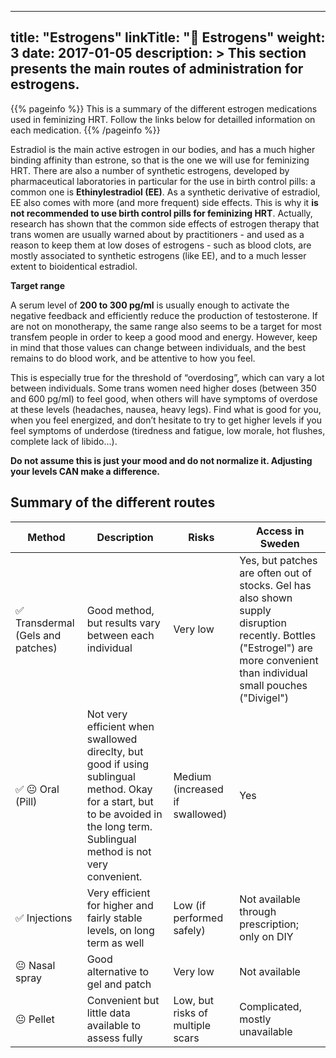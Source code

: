 
---
title: "Estrogens"
linkTitle: "🧬 Estrogens"
weight: 3
date: 2017-01-05
description: >
  This section presents the main routes of administration for estrogens.
---

{{% pageinfo %}}
This is a summary of the different estrogen medications used in feminizing HRT. Follow the links below for detailled information on each medication.
{{% /pageinfo %}}


Estradiol is the main active estrogen in our bodies, and has a much higher binding affinity than estrone, so that is the one we will use for feminizing HRT. There are also a number of synthetic estrogens, developed by pharmaceutical laboratories in particular for the use in birth control pills: a common one is **Ethinylestradiol (EE)**. As a synthetic derivative of estradiol, EE also comes with more (and more frequent) side effects. This is why it **is not recommended to use birth control pills for feminizing HRT**. Actually, research has shown that the common side effects of estrogen therapy that trans women are usually warned about by practitioners - and used as a reason to keep them at low doses of estrogens - such as blood clots, are mostly associated to synthetic estrogens (like EE), and to a much lesser extent to bioidentical estradiol.

**Target range**

A serum level of **200 to 300 pg/ml** is usually enough to activate the negative feedback and efficiently reduce the production of testosterone. 
If are not on monotherapy, the same range also seems to be a target for most transfem people in order to keep a good mood and energy.
However, keep in mind that those values can change between individuals, and the best remains to do blood work, and be attentive to how you feel.

This is especially true for the threshold of “overdosing”, which can vary a lot between individuals. Some trans women need higher doses (between 350 and 600 pg/ml) to feel good, when others will have symptoms of overdose at these levels (headaches, nausea, heavy legs). Find what is good for you, when you feel energized, and don’t hesitate to try to get higher levels if you feel symptoms of underdose (tiredness and fatigue, low morale, hot flushes, complete lack of libido…). 

**Do not assume this is just your mood and do not normalize it. Adjusting your levels CAN make a difference.**


## Summary of the different routes ##

|Method|Description|Risks|Access in Sweden|
|------|-----------|-----|----------------|
|✅ Transdermal (Gels and patches)|Good method, but results vary between each individual|Very low|Yes, but patches are often out of stocks. Gel has also shown supply disruption recently. Bottles ("Estrogel") are more convenient than individual small pouches ("Divigel")|
|✅ 😐 Oral (Pill)|Not very efficient when swallowed direclty, but good if using sublingual method. Okay for a start, but to be avoided in the long term. Sublingual method is not very convenient.|Medium (increased if swallowed)|Yes|
|✅ Injections|Very efficient for higher and fairly stable levels, on long term as well|Low (if performed safely)|Not available through prescription; only on DIY|
|😐 Nasal spray|Good alternative to gel and patch|Very low|Not available|
|😐 Pellet|Convenient but little data available to assess fully|Low, but risks of multiple scars|Complicated, mostly unavailable|


